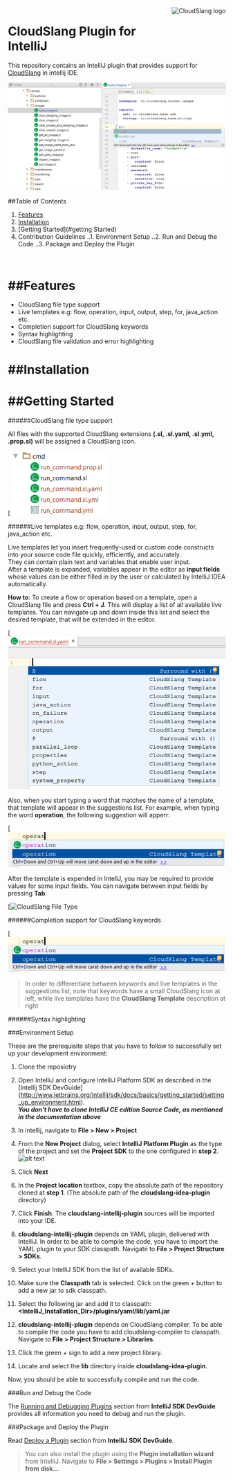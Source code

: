 <a href="http://cloudslang.io/">
    <img src="https://camo.githubusercontent.com/ece898cfb3a9cc55353e7ab5d9014cc314af0234/687474703a2f2f692e696d6775722e636f6d2f696849353630562e706e67" alt="CloudSlang logo" title="CloudSlang" align="right" height="60"/>
</a>

CloudSlang Plugin for IntelliJ  
================================
  
  
This repository contains an IntelliJ plugin that provides support for [CloudSlang](http://cloudslang.io/) in intellij IDE.  
  
![CloudSlang Plugin demo](/resources/images/plugin-overview.png)

##Table of Contents

1. [Features](#features)  
2. [Installation](#installation)  
3. [Getting Started](#getting Started)
4. Contribution Guidelines
..1. Environment Setup 
..2. Run and Debug the Code
..3. Package and Deploy the Plugin
<br />


##Features
==========

* CloudSlang file type support
* Live templates e.g: flow, operation, input, output, step, for, java_action etc.
* Completion support for CloudSlang keywords
* Syntax highlighting
* CloudSlang file validation and error highlighting

##Installation
==============

##Getting Started
=================

######CloudSlang file type support

All files with the supported CloudSlang extensions **(.sl, .sl.yaml, .sl.yml, .prop.sl)** will be assigned a CloudSlang icon.

[![CloudSlang File Type](/resources/images/file-type.png)

######Live templates e.g: flow, operation, input, output, step, for, java_action etc.

Live templates let you insert frequently-used or custom code constructs into your source code file quickly, efficiently, and accurately.  
They can contain plain text and variables that enable user input.  
After a template is expanded, variables appear in the editor as __input fields__ whose values can be either filled in by the user or calculated by IntelliJ IDEA automatically.
  
**How to**: To create a flow or operation based on a template, open a CloudSlang file and press **Ctrl + J**. This will display a list of all available live templates. You can navigate up and down inside this list and select the desired template, that will be extended in the editor.

[![CloudSlang File Type](/resources/images/all-live-templates.png)

Also, when you start typing a word that matches the name of a template, that template will appear in the suggestions list.
For example, when typing the word **operation**, the following suggestion will apperr:

[![CloudSlang File Type](/resources/images/live-template-example.png)

After the template is expended in IntellJ, you may be required to provide values for some input fields. You can navigate between input fields by pressing __Tab__. 

[![CloudSlang File Type](/resources/images/template-input-fields.png)

######Completion support for CloudSlang keywords

[![CloudSlang File Type](/resources/images/live-template-example.png)

> In order to differentiate between keywords and live templates in the suggestions list, note that keywords have a small CloudSlang icon at left, while live templates have the **CloudSlang Template** description at right 

######Syntax highlighting

###Environment Setup

These are the prerequisite steps that you have to follow to successfully set up your development environment:  
  
1. Clone the reposiotry  
  
2. Open IntelliJ and configure IntelliJ Platform SDK as described in the [Intellij SDK DevGuide] (http://www.jetbrains.org/intellij/sdk/docs/basics/getting_started/setting_up_environment.html).  
*__You don't have to clone IntelliJ CE edition Source Code, as mentioned in the documentation above__*  
  
3. In intellij, navigate to __File > New > Project__  
  
4. From the __New Project__ dialog, select __IntelliJ Platform Plugin__ as the type of the project and set the __Project SDK__ to the one configured in __step 2__.  
![alt text](http://www.jetbrains.org/intellij/sdk/docs/basics/getting_started/img/new_project_wizard.png, "Create New Project Wizard")
  
5. Click __Next__  
  
6. In the __Project location__ textbox, copy the absolute path of the repository cloned at __step 1__. (The absolute path of the __cloudslang-idea-plugin__ directory)  
  
7. Click __Finish__. The __cloudslang-intellij-plugin__ sources will be imported into your IDE.  
  
8. __cloudslang-intellij-plugin__ depends on YAML plugin, delivered with IntelliJ. In order to be able to compile the code, you have to import the YAML plugin to your SDK classpath. Navigate to __File > Project Structure > SDKs__.  
  
9. Select your IntelliJ SDK from the list of available SDKs.  
  
10. Make sure the __Classpath__ tab is selected. Click on the green *+* button to add a new jar to sdk classpath.  
  
12. Select the following jar and add it to classpath: __<IntelliJ_Installation_Dir>/plugins/yaml/lib/yaml.jar__  
  
13. __cloudslang-intellij-plugin__ depends on CloudSlang compiler. To be able to compile the code you have to add cloudslang-compiler to classpath. Navigate to __File > Project Structure > Libraries__.  
  
14. Click the green *+* sign to add a new project library.  
  
15. Locate and select the __lib__ directory inside __cloudslang-idea-plugin__.  
  
Now, you should be able to successfully compile and run the code.
<br />


###Run and Debug the Code

The [Running and Debugging Plugins](http://www.jetbrains.org/intellij/sdk/docs/basics/getting_started/running_and_debugging_a_plugin.html) section from __IntelliJ SDK DevGuide__ provides all information you need to debug and run the plugin.
<br />


###Package and Deploy the Plugin

Read [Deploy a  Plugin](http://www.jetbrains.org/intellij/sdk/docs/basics/getting_started/deploying_plugin.html) section from __IntelliJ SDK DevGuide__.  
> You can also install the plugin using the __Plugin installation wizard__ from IntelliJ. Navigate to __File > Settings > Plugins > Install Plugin from disk...__


